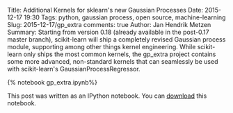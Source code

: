 Title: Additional Kernels for sklearn's new Gaussian Processes
Date: 2015-12-17 19:30
Tags: python, gaussian process, open source, machine-learning
Slug: 2015-12-17/gp_extra
comments: true
Author: Jan Hendrik Metzen
Summary: Starting from version 0.18 (already available in the post-0.17 master branch), scikit-learn will ship a completely revised Gaussian process module, supporting among other things kernel engineering. While scikit-learn only ships the most common kernels, the gp\_extra project contains some more advanced, non-standard kernels that can seamlessly be used with scikit-learn's GaussianProcessRegressor.

{% notebook gp_extra.ipynb%}

This post was written as an IPython notebook. You can [download](../notebooks/gp_extra.ipynb) this notebook.
